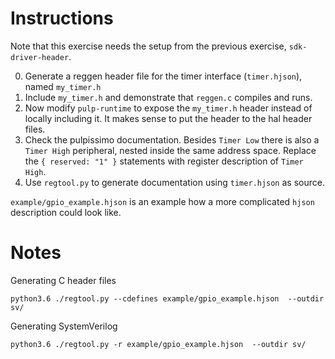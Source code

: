 # Instructions
Note that this exercise needs the setup from the previous exercise,
`sdk-driver-header`.

0. Generate a reggen header file for the timer interface (`timer.hjson`), named `my_timer.h`
1. Include `my_timer.h` and demonstrate that `reggen.c` compiles and runs.
2. Now modify `pulp-runtime` to expose the `my_timer.h` header instead of
   locally including it. It makes sense to put the header to the hal header
   files.
3. Check the pulpissimo documentation. Besides `Timer Low` there is also a
   `Timer High` peripheral, nested inside the same address space. Replace the `{
   reserved: "1" }` statements with register description of `Timer High`.
4. Use `regtool.py` to generate documentation using `timer.hjson` as source.

`example/gpio_example.hjson` is an example how a more complicated `hjson` description
could look like.

# Notes
Generating C header files

```
python3.6 ./regtool.py --cdefines example/gpio_example.hjson  --outdir sv/
```

Generating SystemVerilog
```
python3.6 ./regtool.py -r example/gpio_example.hjson  --outdir sv/
```
